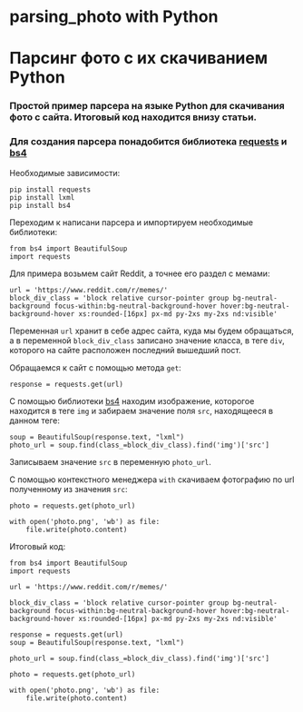 # parsing_photo with Python
# Парсинг фото с их скачиванием Python
### Простой пример парсера на языке Python для скачивания фото с сайта. Итоговый код находится внизу статьи.
### Для создания парсера понадобится библиотека [requests](https://pypi.org/project/requests/) и [bs4](https://pypi.org/project/beautifulsoup4/)

Необходимые зависимости:
```
pip install requests
pip install lxml
pip install bs4
```

Переходим к написани парсера и импортируем необходимые библиотеки:
```
from bs4 import BeautifulSoup
import requests
```

Для примера возьмем сайт Reddit, а точнее его раздел с мемами:
```
url = 'https://www.reddit.com/r/memes/'
block_div_class = 'block relative cursor-pointer group bg-neutral-background focus-within:bg-neutral-background-hover hover:bg-neutral-background-hover xs:rounded-[16px] px-md py-2xs my-2xs nd:visible'
```
Переменная ```url``` хранит в себе адрес сайта, куда мы будем обращаться, а в переменной ```block_div_class``` записано значение класса, в теге ```div```, которого на сайте расположен последний вышедший пост.

Обращаемся к сайт с помощью метода ```get```:
```
response = requests.get(url)
```

C помощью библиотеки [bs4](https://pypi.org/project/beautifulsoup4/) находим изображение, которогое находится в теге ```img``` и забираем значение поля ```src```, находящееся в данном теге:
```
soup = BeautifulSoup(response.text, "lxml")
photo_url = soup.find(class_=block_div_class).find('img')['src']
```
Записываем значение ```src``` в переменную ```photo_url```.

С помощью контекстного менеджера ```with``` скачиваем фотографию по url полученному из значения ```src```:
```
photo = requests.get(photo_url)

with open('photo.png', 'wb') as file:
    file.write(photo.content)
```

Итоговый код:
```
from bs4 import BeautifulSoup
import requests

url = 'https://www.reddit.com/r/memes/'

block_div_class = 'block relative cursor-pointer group bg-neutral-background focus-within:bg-neutral-background-hover hover:bg-neutral-background-hover xs:rounded-[16px] px-md py-2xs my-2xs nd:visible'

response = requests.get(url)
soup = BeautifulSoup(response.text, "lxml")

photo_url = soup.find(class_=block_div_class).find('img')['src']

photo = requests.get(photo_url)

with open('photo.png', 'wb') as file:
    file.write(photo.content)
```




